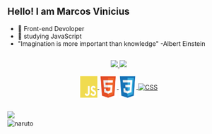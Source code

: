   ## Hello! I am Marcos Vinicius 

- 🔭 Front-end Devoloper
- 🌱 studying JavaScript
- "Imagination is more important than knowledge" -Albert Einstein

##
<div align="center">
  <a href="https://github.com/ViniciusV4">
  <img height="180em" src="https://github-readme-stats.vercel.app/api?username=ViniciusV4&show_icons=true&theme=tokyonight&include_all_commits=true&count_private=true"/>
  <img height="180em" src="https://github-readme-stats.vercel.app/api/top-langs/?username=ViniciusV4&layout=compact&langs_count=7&theme=tokyonight"/>
</div>

<div style="display: inline_block" align="center"><br>
  <img align="center" alt="Js" height="50" width="40" src="https://raw.githubusercontent.com/devicons/devicon/master/icons/javascript/javascript-plain.svg">
  <img align="center" alt="HTML" height="50" width="40" src="https://raw.githubusercontent.com/devicons/devicon/master/icons/html5/html5-original.svg">
  <img align="center" alt="CSS" height="50" width="40" src="https://raw.githubusercontent.com/devicons/devicon/master/icons/css3/css3-original.svg">
   <img align="center" alt="CSS" height="50" width="45" src="https://user-images.githubusercontent.com/25181517/192108372-f71d70ac-7ae6-4c0d-8395-51d8870c2ef0.png"'/>
</div>

##

<div>
  <a href="www.linkedin.com/in/marcos-vinicius-383bb216a" target="_blank"><img src="https://img.shields.io/badge/-LinkedIn-%230077B5?style=for-the-badge&logo=linkedin&logoColor=white" target="_blank"></a> 
</div>
 <img alt="naruto" height="190" width="350" src="https://media.tenor.com/I985O8a-A3YAAAAS/naruto.gif">

